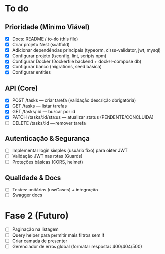 # To do

## Prioridade (Mínimo Viável)

- [x] Docs: README / to-do (this file)
- [x] Criar projeto Nest (scaffold)
- [x] Adicionar dependências principais (typeorm, class-validator, jwt, mysql)
- [x] Configurar projeto (tsconfig, lint, scripts npm)
- [x] Configurar Docker (Dockerfile backend + docker-compose db)
- [x] Configurar banco (migrations, seed básica)
- [x] Configurar entities

## API (Core)

- [x] POST /tasks — criar tarefa (validação descrição obrigatória)
- [x] GET /tasks — listar tarefas
- [x] GET /tasks/:id — buscar por id
- [x] PATCH /tasks/:id/status — atualizar status (PENDENTE/CONCLUIDA)
- [ ] DELETE /tasks/:id — remover tarefa

## Autenticação & Segurança

- [ ] Implementar login simples (usuário fixo) para obter JWT
- [ ] Validação JWT nas rotas (Guards)
- [ ] Proteções básicas (CORS, helmet)

## Qualidade & Docs

- [ ] Testes: unitários (useCases) + integração
- [ ] Swagger docs

# Fase 2 (Futuro)

- [ ] Paginação na listagem
- [ ] Query helper para permitir mais filtros sem if
- [ ] Criar camada de presenter
- [ ] Gerenciador de erros global (formatar respostas 400/404/500)
